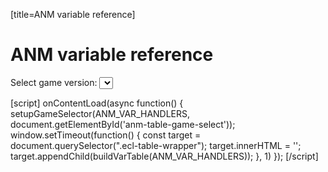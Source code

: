 [title=ANM variable reference]
# ANM variable reference

Select game version:
<select id='anm-table-game-select'></select>

<div class='ecl-table-wrapper'></div>

[script]
onContentLoad(async function() {
    setupGameSelector(ANM_VAR_HANDLERS, document.getElementById('anm-table-game-select'));
    window.setTimeout(function() {
        const target = document.querySelector(".ecl-table-wrapper");
        target.innerHTML = '';
        target.appendChild(buildVarTable(ANM_VAR_HANDLERS));
    }, 1)
});
[/script]
